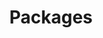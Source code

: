---
weight: 999
title: "Packages"
description: "[Debian](./packages/debian) • [RedHat](./packages/redhat)"
icon: "deployed_code"
toc: true
---